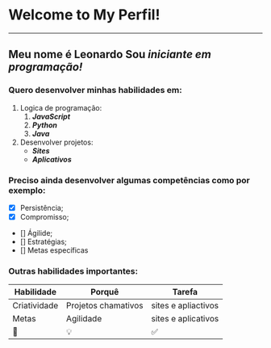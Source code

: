 # Welcome to My Perfil!
***
## Meu nome é **Leonardo** Sou *iniciante em programação!*

### Quero desenvolver minhas habilidades em:
1. Logica de programação:
    1. *__JavaScript__*
    2. *__Python__*
    3. **_Java_**
2. Desenvolver projetos:
    * **_Sites_**
    * **_Aplicativos_**

### Preciso ainda desenvolver algumas competências como por exemplo:
- [x] Persistência;
- [x] Compromisso;
- [] Ágilide;
- [] Estratégias;
- [] Metas específicas

### Outras habilidades importantes:
**Habilidade** | **Porquê** | **Tarefa**
---|---|---
Criatividade | Projetos chamativos | sites e apliactivos
Metas | Agilidade | sites e aplicativos
:raising_hand: | :bulb: | :white_check_mark:

